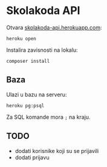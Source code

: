 # Skolakoda API

Otvara [skolakoda-api.herokuapp.com](https://skolakoda-api.herokuapp.com/):
```
heroku open
```

Instalira zavisnosti na lokalu:
```
composer install
```

## Baza

Ulazi u bazu na serveru:
```
heroku pg:psql
```

Za SQL komande mora `;` na kraju.

## TODO

* dodati korisnike koji su se prijavili
* dodati prijavu
